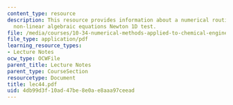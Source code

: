 ```yaml
---
content_type: resource
description: This resource provides information about a numerical routines for solving
  non-linear algebraic equations Newton 1D test.
file: /media/courses/10-34-numerical-methods-applied-to-chemical-engineering-fall-2005/4db99d3f10ad47be8e0ae8aaa97ceead_lec44.pdf
file_type: application/pdf
learning_resource_types:
- Lecture Notes
ocw_type: OCWFile
parent_title: Lecture Notes
parent_type: CourseSection
resourcetype: Document
title: lec44.pdf
uid: 4db99d3f-10ad-47be-8e0a-e8aaa97ceead
---
```

